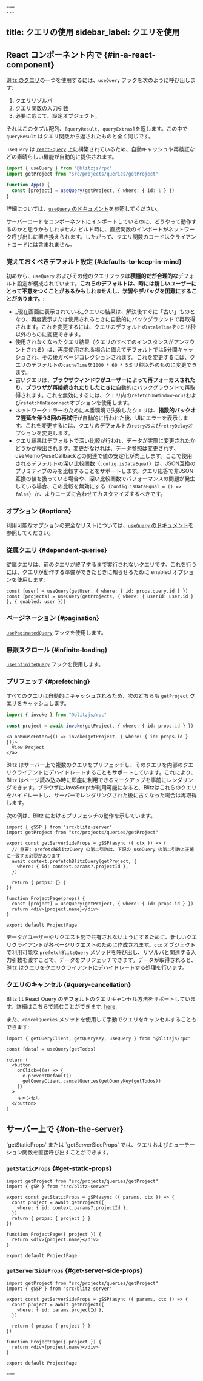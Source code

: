     ===
    ---
title: クエリの使用
sidebar_label: クエリを使用
---

## React コンポーネント内で {#in-a-react-component}

[Blitz のクエリ](./query-resolvers)の一つを使用するには、`useQuery` フックを次のように呼び出します:

1. クエリリゾルバ
2. クエリ関数の入力引数
3. 必要に応じて、設定オブジェクト。

それはこのタプル配列、`[queryResult, queryExtras]`を返します。この中で `queryResult` はクエリ関数から返されたものと全く同じです。

`useQuery` は [`react-query`](https://github.com/tannerlinsley/react-query) 上に構築されているため、自動キャッシュや再検証などの素晴らしい機能が自動的に提供されます。

```ts
import { useQuery } from "@blitzjs/rpc"
import getProject from "src/projects/queries/getProject"

function App() {
  const [project] = useQuery(getProject, { where: { id: 1 } })
}
```

詳細については、[`useQuery` のドキュメント](./use-query)を参照してください。

<Card type="info" title="🤔">

サーバーコードをコンポーネントにインポートしているのに、どうやって動作するのかと思うかもしれません: ビルド時に、直接関数のインポートがネットワーク呼び出しに置き換えられます。したがって、クエリ関数のコードはクライアントコードには含まれません。

</Card>

### 覚えておくべきデフォルト設定 {#defaults-to-keep-in-mind}

初めから、`useQuery` およびその他のクエリフックは**積極的だが合理的な**デフォルト設定が構成されています。**これらのデフォルトは、時には新しいユーザーにとって不意をつくことがあるかもしれませんし、学習やデバッグを困難にすることがあります。**:

- _現在画面に表示されている_クエリの結果は、解決後すぐに「古い」ものとなり、再度表示または使用されるときに自動的にバックグラウンドで再取得されます。これを変更するには、クエリのデフォルトの`staleTime`を`0`ミリ秒以外のものに変更できます。
- 使用されなくなったクエリ結果（クエリのすべてのインスタンスがアンマウントされる）は、再度使用される場合に備えてデフォルトでは5分間キャッシュされ、その後ガベージコレクションされます。これを変更するには、クエリのデフォルトの`cacheTime`を`1000 * 60 * 5`ミリ秒以外のものに変更できます。
- 古いクエリは、**ブラウザウィンドウがユーザーによって再フォーカスされたり、ブラウザが再接続されたりしたときに**自動的にバックグラウンドで再取得されます。これを無効にするには、クエリ内の`refetchOnWindowFocus`および`refetchOnReconnect`オプションを使用します。
- ネットワークエラーのために本番環境で失敗したクエリは、**指数的バックオフ遅延を伴う3回の再試行**が自動的に行われた後、UIにエラーを表示します。これを変更するには、クエリのデフォルトの`retry`および`retryDelay`オプションを変更します。
- クエリ結果はデフォルトで深い比較が行われ、データが実際に変更されたかどうかが検出されます。変更がなければ、データ参照は変更されず、useMemoやuseCallbackとの関連で値の安定化が向上します。ここで使用されるデフォルトの深い比較関数（`config.isDataEqual`）は、JSON互換のプリミティブのみを比較することをサポートします。クエリ応答で非JSON互換の値を扱っている場合や、深い比較関数でパフォーマンスの問題が発生している場合、この比較を無効にする（`config.isDataEqual = () => false`）か、よりニーズに合わせてカスタマイズするべきです。

### オプション {#options}

利用可能なオプションの完全なリストについては、[`useQuery` のドキュメント](./use-query)を参照してください。

### 従属クエリ {#dependent-queries}

従属クエリは、前のクエリが終了するまで実行されないクエリです。これを行うには、クエリが動作する準備ができたときに知らせるために enabled オプションを使用します:

```tsx
const [user] = useQuery(getUser, { where: { id: props.query.id } })
const [projects] = useQuery(getProjects, { where: { userId: user.id } }, { enabled: user }))
```

### ページネーション {#pagination}

[`usePaginatedQuery`](./use-paginated-query) フックを使用します。

### 無限スクロール {#infinite-loading}

[`useInfiniteQuery`](./use-infinite-query) フックを使用します。

### プリフェッチ {#prefetching}

すべてのクエリは自動的にキャッシュされるため、次のどちらも `getProject` クエリをキャッシュします。

```ts
import { invoke } from "@blitzjs/rpc"

const project = await invoke(getProject, { where: { id: props.id } })
```

```tsx
<a onMouseEnter={() => invoke(getProject, { where: { id: props.id } })}>
  View Project
</a>
```

Blitz はサーバー上で複数のクエリをプリフェッチし、そのクエリを内部のクエリクライアントにデハイドレートすることもサポートしています。これにより、Blitz はページ読み込み時に即座に利用できるマークアップを事前にレンダリングできます。ブラウザにJavaScriptが利用可能になると、Blitzはこれらのクエリをハイドレートし、サーバーでレンダリングされた後に古くなった場合は再取得します。

次の例は、Blitz におけるプリフェッチの動作を示しています。

```tsx
import { gSSP } from "src/blitz-server"
import getProject from "src/projects/queries/getProject"

export const getServerSideProps = gSSP(async ({ ctx }) => {
  // 重要: prefetchBlitzQuery の第二引数は、下記の useQuery の第二引数と正確に一致する必要があります
  await context.prefetchBlitzQuery(getProject, {
    where: { id: context.params?.projectId },
  })

  return { props: {} }
})

function ProjectPage(props) {
  const [project] = useQuery(getProject, { where: { id: props.id } })
  return <div>{project.name}</div>
}

export default ProjectPage
```

データがユーザーやリクエスト間で共有されないようにするために、新しいクエリクライアントが各ページリクエストのために作成されます。`ctx` オブジェクトで利用可能な `prefetchBlitzQuery` メソッドを呼び出し、リゾルバと関連する入力引数を渡すことで、データをプリフェッチできます。データが取得されると、Blitz はクエリをクエリクライアントにデハイドレートする処理を行います。

### クエリのキャンセル {#query-cancellation}

Blitz は React Query のデフォルトのクエリキャンセル方法をサポートしています。詳細はこちらで読むことができます:
[here](https://react-query-v2.tanstack.com/guides/query-cancellation).

また、`cancelQueries` メソッドを使用して手動でクエリをキャンセルすることもできます:

```tsx
import { getQueryClient, getQueryKey, useQuery } from "@blitzjs/rpc"

const [data] = useQuery(getTodos)

return (
  <button
    onClick={(e) => {
      e.preventDefault()
      getQueryClient.cancelQueries(getQueryKey(getTodos))
    }}
  >
    キャンセル
  </button>
)
```

## サーバー上で {#on-the-server}

<Card type="info">
  `getStaticProps` または `getServerSideProps` では、クエリおよびミューテーション関数を直接呼び出すことができます。
</Card>

### `getStaticProps` {#get-static-props}

```tsx
import getProject from "src/projects/queries/getProject"
import { gSP } from "src/blitz-server"

export const getStaticProps = gSP(async ({ params, ctx }) => {
  const project = await getProject({
    where: { id: context.params?.projectId },
  })
  return { props: { project } }
})

function ProjectPage({ project }) {
  return <div>{project.name}</div>
}

export default ProjectPage
```

### `getServerSideProps` {#get-server-side-props}

```tsx
import getProject from "src/projects/queries/getProject"
import { gSSP } from "src/blitz-server"

export const getServerSideProps = gSSP(async ({ params, ctx }) => {
  const project = await getProject({
    where: { id: params.projectId },
  })

  return { props: { project } }
})

function ProjectPage({ project }) {
  return <div>{project.name}</div>
}

export default ProjectPage
```

    ===